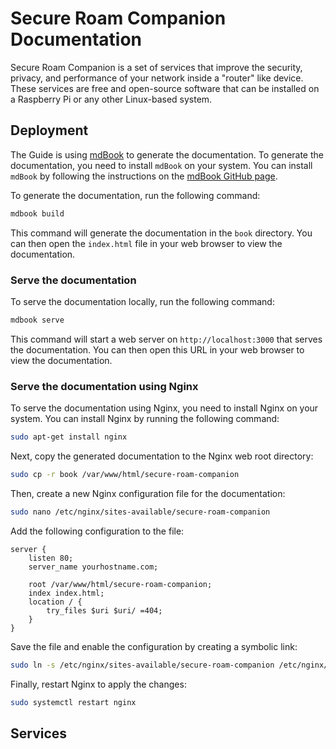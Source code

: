 # Secure Roam Companion Documentation

Secure Roam Companion is a set of services that improve the security, privacy, and performance of your network inside a "router" like device. These services are free and open-source software that can be installed on a Raspberry Pi or any other Linux-based system.

## Deployment

The Guide is using [mdBook](https://github.com/rust-lang/mdBook) to generate the documentation. To generate the documentation, you need to install `mdBook` on your system. You can install `mdBook` by following the instructions on the [mdBook GitHub page](https://rust-lang.github.io/mdBook/guide/installation.html).

To generate the documentation, run the following command:

```bash
mdbook build
```

This command will generate the documentation in the `book` directory. You can then open the `index.html` file in your web browser to view the documentation.

### Serve the documentation

To serve the documentation locally, run the following command:

```bash
mdbook serve
```

This command will start a web server on `http://localhost:3000` that serves the documentation. You can then open this URL in your web browser to view the documentation.

### Serve the documentation using Nginx

To serve the documentation using Nginx, you need to install Nginx on your system. You can install Nginx by running the following command:

```bash
sudo apt-get install nginx
```

Next, copy the generated documentation to the Nginx web root directory:

```bash
sudo cp -r book /var/www/html/secure-roam-companion
```

Then, create a new Nginx configuration file for the documentation:

```bash
sudo nano /etc/nginx/sites-available/secure-roam-companion
```

Add the following configuration to the file:

```nginx
server {
    listen 80;
    server_name yourhostname.com;

    root /var/www/html/secure-roam-companion;
    index index.html;
    location / {
        try_files $uri $uri/ =404;
    }
}
```

Save the file and enable the configuration by creating a symbolic link:

```bash
sudo ln -s /etc/nginx/sites-available/secure-roam-companion /etc/nginx/sites-enabled/
```

Finally, restart Nginx to apply the changes:

```bash
sudo systemctl restart nginx
```

## Services
